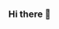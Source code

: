 ### Hi there 👋

<!--
**f4i3rn/f4i3rn** is a ✨ _special_ ✨ repository because its `README.md` (this file) appears on your GitHub profile.

- 🔭 My stack : Font-end -> JS, TS | Frameworks : Vue & React | Backend : Rust
- 
- 📫 How to reach me: DM me on twitter @_faiern
- 

